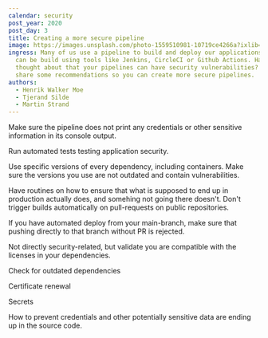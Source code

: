 ```yaml
---
calendar: security
post_year: 2020
post_day: 3
title: Creating a more secure pipeline
image: https://images.unsplash.com/photo-1559510981-10719ce4266a?ixlib=rb-1.2.1&ixid=eyJhcHBfaWQiOjEyMDd9&auto=format&fit=crop&w=1950&q=80
ingress: Many of us use a pipeline to build and deploy our applications. They
  can be build using tools like Jenkins, CircleCI or Github Actions. Have you
  thought about that your pipelines can have security vulnerabilities? We will
  share some recommendations so you can create more secure pipelines.
authors:
  - Henrik Walker Moe
  - Tjerand Silde
  - Martin Strand
---
```

Make sure the pipeline does not print any credentials or other sensitive information in its console output.

Run automated tests testing application security.

Use specific versions of every dependency, including containers. Make sure the versions you use are not outdated and contain vulnerabilities. 

Have routines on how to ensure that what is supposed to end up in production actually does, and somehing not going there doesn't. Don't trigger builds automatically on pull-requests on public repositories.

If you have automated deploy from your main-branch, make sure that pushing directly to that branch without PR is rejected.

Not directly security-related, but validate you are compatible with the licenses in your dependencies.

Check for outdated dependencies

Certificate renewal

Secrets

How to prevent credentials and other potentially sensitive data are ending up in the source code.
